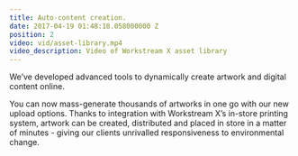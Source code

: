 ```yaml
---
title: Auto-content creation.
date: 2017-04-19 01:48:18.058000000 Z
position: 2
video: vid/asset-library.mp4
video_description: Video of Workstream X asset library
---
```


We’ve developed advanced tools to dynamically create artwork and digital content online.

You can now mass-generate thousands of artworks in one go with our new upload options. Thanks to integration with Workstream X’s in-store printing system, artwork can be created, distributed and placed in store in a matter of minutes - giving our clients unrivalled responsiveness to environmental change.
